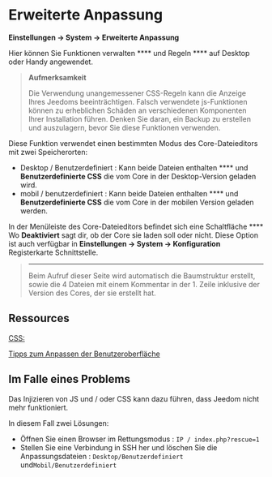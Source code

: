 # Erweiterte Anpassung
**Einstellungen → System → Erweiterte Anpassung**

Hier können Sie Funktionen verwalten **** und Regeln **** auf Desktop oder Handy angewendet.

> **Aufmerksamkeit**
>
> Die Verwendung unangemessener CSS-Regeln kann die Anzeige Ihres Jeedoms beeinträchtigen. Falsch verwendete js-Funktionen können zu erheblichen Schäden an verschiedenen Komponenten Ihrer Installation führen. Denken Sie daran, ein Backup zu erstellen und auszulagern, bevor Sie diese Funktionen verwenden.

Diese Funktion verwendet einen bestimmten Modus des Core-Dateieditors mit zwei Speicherorten:

- Desktop / Benutzerdefiniert : Kann beide Dateien enthalten **** und **Benutzerdefinierte CSS** die vom Core in der Desktop-Version geladen wird.
- mobil / benutzerdefiniert : Kann beide Dateien enthalten **** und **Benutzerdefinierte CSS** die vom Core in der mobilen Version geladen werden.

In der Menüleiste des Core-Dateieditors befindet sich eine Schaltfläche **** Wo **Deaktiviert** sagt dir, ob der Core sie laden soll oder nicht. Diese Option ist auch verfügbar in **Einstellungen → System → Konfiguration** Registerkarte Schnittstelle.

> ****
>
> Beim Aufruf dieser Seite wird automatisch die Baumstruktur erstellt, sowie die 4 Dateien mit einem Kommentar in der 1. Zeile inklusive der Version des Cores, der sie erstellt hat.

## Ressources

[CSS: ](https://developer.mozilla.org/en-US/docs/Web/CSS)

[](https://developer.mozilla.org/en-US/docs/Web/JavaScript)

[Tipps zum Anpassen der Benutzeroberfläche](https://kiboost.github.io/jeedom_docs/jeedomV4Tips/Interface/)

## Im Falle eines Problems

Das Injizieren von JS und / oder CSS kann dazu führen, dass Jeedom nicht mehr funktioniert.

In diesem Fall zwei Lösungen:

- Öffnen Sie einen Browser im Rettungsmodus : `IP / index.php?rescue=1`
- Stellen Sie eine Verbindung in SSH her und löschen Sie die Anpassungsdateien : `Desktop/Benutzerdefiniert` und`Mobil/Benutzerdefiniert`


